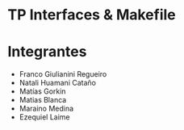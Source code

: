 # TP Interfaces & Makefile


# Integrantes


* Franco Giulianini Regueiro
* Natali Huamani Cataño
* Matías Gorkin
* Matias Blanca
* Maraino Medina
* Ezequiel Laime